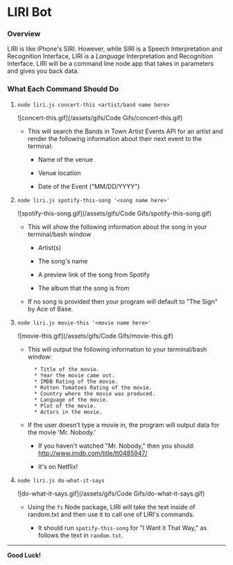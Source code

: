 # LIRI Bot

### Overview

LIRI is like iPhone's SIRI. However, while SIRI is a Speech Interpretation and Recognition Interface, LIRI is a _Language_ Interpretation and Recognition Interface. LIRI will be a command line node app that takes in parameters and gives you back data.

### What Each Command Should Do

1. `node liri.js concert-this <artist/band name here>`

    ![concert-this.gif](/assets/gifs/Code Gifs/concert-this.gif)

   * This will search the Bands in Town Artist Events API for an artist and render the following information about their next event to the terminal:

     * Name of the venue

     * Venue location

     * Date of the Event ("MM/DD/YYYY")

2. `node liri.js spotify-this-song '<song name here>'`

      ![spotify-this-song.gif](/assets/gifs/Code Gifs/spotify-this-song.gif)

   * This will show the following information about the song in your terminal/bash window

     * Artist(s)

     * The song's name

     * A preview link of the song from Spotify

     * The album that the song is from

   * If no song is provided then your program will default to "The Sign" by Ace of Base.


3. `node liri.js movie-this '<movie name here>'`

      ![movie-this.gif](/assets/gifs/Code Gifs/movie-this.gif)

   * This will output the following information to your terminal/bash window:

     ```
       * Title of the movie.
       * Year the movie came out.
       * IMDB Rating of the movie.
       * Rotten Tomatoes Rating of the movie.
       * Country where the movie was produced.
       * Language of the movie.
       * Plot of the movie.
       * Actors in the movie.
     ```

   * If the user doesn't type a movie in, the program will output data for the movie 'Mr. Nobody.'

     * If you haven't watched "Mr. Nobody," then you should: <http://www.imdb.com/title/tt0485947/>

     * It's on Netflix!

4. `node liri.js do-what-it-says`

      ![do-what-it-says.gif](/assets/gifs/Code Gifs/do-what-it-says.gif)

   * Using the `fs` Node package, LIRI will take the text inside of random.txt and then use it to call one of LIRI's commands.

     * It should run `spotify-this-song` for "I Want it That Way," as follows the text in `random.txt`.
     
- - -


**Good Luck!**

